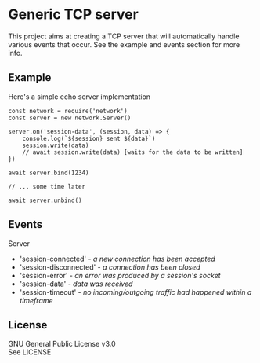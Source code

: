 # Generic TCP server
This project aims at creating a TCP server that will automatically handle various events that occur. See the example and events section for more info.

## Example
Here's a simple echo server implementation
```
const network = require('network')
const server = new network.Server()

server.on('session-data', (session, data) => {
    console.log(`${session} sent ${data}`)
    session.write(data)
    // await session.write(data) [waits for the data to be written]
})

await server.bind(1234)

// ... some time later

await server.unbind()
```
## Events
Server  
* 'session-connected' - *a new connection has been accepted*
* 'session-disconnected' - *a connection has been closed*
* 'session-error' - *an error was produced by a session's socket*
* 'session-data' - *data was received*
* 'session-timeout' - *no incoming/outgoing traffic had happened within a timeframe*

## License
GNU General Public License v3.0  
See LICENSE